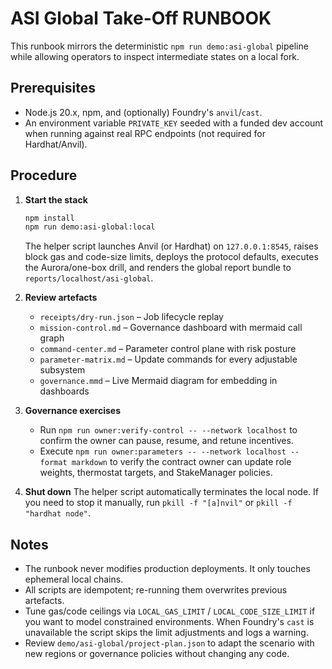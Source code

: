 # ASI Global Take-Off RUNBOOK

This runbook mirrors the deterministic `npm run demo:asi-global` pipeline while allowing
operators to inspect intermediate states on a local fork.

## Prerequisites

- Node.js 20.x, npm, and (optionally) Foundry's `anvil`/`cast`.
- An environment variable `PRIVATE_KEY` seeded with a funded dev account when running
  against real RPC endpoints (not required for Hardhat/Anvil).

## Procedure

1. **Start the stack**
   ```bash
   npm install
   npm run demo:asi-global:local
   ```
   The helper script launches Anvil (or Hardhat) on `127.0.0.1:8545`, raises block gas
   and code-size limits, deploys the protocol defaults, executes the Aurora/one-box
   drill, and renders the global report bundle to `reports/localhost/asi-global`.

2. **Review artefacts**
   - `receipts/dry-run.json` – Job lifecycle replay
   - `mission-control.md` – Governance dashboard with mermaid call graph
   - `command-center.md` – Parameter control plane with risk posture
   - `parameter-matrix.md` – Update commands for every adjustable subsystem
   - `governance.mmd` – Live Mermaid diagram for embedding in dashboards

3. **Governance exercises**
   - Run `npm run owner:verify-control -- --network localhost` to confirm the owner can
     pause, resume, and retune incentives.
   - Execute `npm run owner:parameters -- --network localhost --format markdown` to
     verify the contract owner can update role weights, thermostat targets, and
     StakeManager policies.

4. **Shut down**
   The helper script automatically terminates the local node.  If you need to stop it
   manually, run `pkill -f "[a]nvil"` or `pkill -f "hardhat node"`.

## Notes

- The runbook never modifies production deployments.  It only touches ephemeral local
  chains.
- All scripts are idempotent; re-running them overwrites previous artefacts.
- Tune gas/code ceilings via `LOCAL_GAS_LIMIT` / `LOCAL_CODE_SIZE_LIMIT` if you want to
  model constrained environments.  When Foundry's `cast` is unavailable the script
  skips the limit adjustments and logs a warning.
- Review `demo/asi-global/project-plan.json` to adapt the scenario with new regions or
  governance policies without changing any code.
